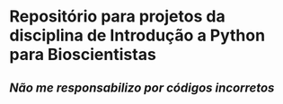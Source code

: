 # Repositório para projetos da disciplina de Introdução a Python para Bioscientistas

## _Não me responsabilizo por códigos incorretos_